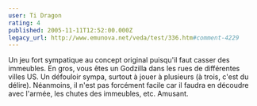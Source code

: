 ```yaml
---
user: Ti Dragon
rating: 4
published: 2005-11-11T12:52:00.000Z
legacy_url: http://www.emunova.net/veda/test/336.htm#comment-4229
---
```

Un jeu fort sympatique au concept original puisqu'il faut casser des immeubles. En gros, vous êtes un Godzilla dans les rues de différentes villes US. Un défouloir sympa, surtout à jouer à plusieurs (à trois, c'est du délire). Néanmoins, il n'est pas forcément facile car il faudra en découdre avec l'armée, les chutes des immeubles, etc. Amusant.